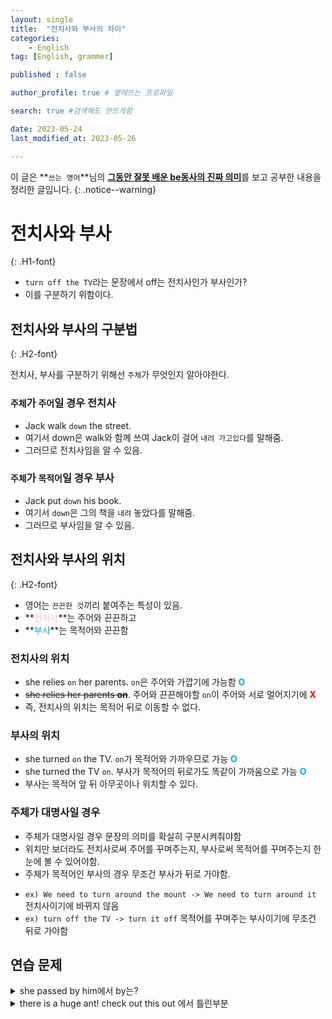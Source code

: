 ```yaml
---
layout: single
title:  "전치사와 부사의 차이"
categories: 
    - English
tag: [English, grammer]

published : false

author_profile: true # 옆에뜨는 프로파일

search: true #검색해도 안뜨게함

date: 2023-05-24
last_modified_at: 2023-05-26

---
```


이 글은 **`쓰는 영어`**님의 [**그동안 잘못 배운 be동사의 진짜 의미**](https://www.youtube.com/watch?v=QofCu147658)를 보고 공부한 내용을 정리한 글입니다.
{: .notice--warning}

# 전치사와 부사
{: .H1-font}
- `turn off the TV`라는 문장에서 off는 전치사인가 부사인가?
- 이를 구분하기 위함이다.

## 전치사와 부사의 구분법
{: .H2-font}

전치사, 부사를 구분하기 위해선 `주체`가 무엇인지 알아야한다.
### `주체`가 `주어`일 경우 전치사

- Jack walk `down` the street.
- 여기서 down은 walk와 함께 쓰여 Jack이 걸어 `내려 가고있다`를 말해줌.
- 그러므로 전치사임을 알 수 있음.

### `주체`가 `목적어`일 경우 부사
- Jack put `down` his book.
- 여기서 `down`은 그의 책을 `내려` 놓았다를 말해줌.
- 그러므로 부사임을 알 수 있음.

## 전치사와 부사의 위치
{: .H2-font}

- 영어는 `끈끈한 것`끼리 붙여주는 특성이 있음.
- **<font color = "pink">전치사</font>**는 주어와 끈끈하고
- **<font color = "sky blue">부사</font>**는 목적어와 끈끈함

### 전치사의 위치
- she relies `on` her parents. `on`은 주어와 가깝기에 가능함 **<font color = "sky blue">O</font>**
- ~~she relies her parents **on**~~. 주어와 끈끈해야할 `on`이 주어와 서로 멀어지기에 **<font color = "red">X</font>**
- 즉, 전치사의 위치는 목적어 뒤로 이동할 수 없다.

### 부사의 위치
- she turned `on` the TV. `on`가 목적어와 가까우므로 가능 **<font color = "sky blue">O</font>**
- she turned the TV `on`. 부사가 목적어의 뒤로가도 똑같이 가까움으로 가능  **<font color = "sky blue">O</font>**
- 부사는 목적어 앞 뒤 아무곳이나 위치할 수 있다.

### 주체가 대명사일 경우
- 주체가 대명사일 경우 문장의 의미를 확실히 구분시켜줘야함
- 위치만 보더라도 전치사로써 주어를 꾸며주는지, 부사로써 목적어를 꾸며주는지 한 눈에 볼 수 있어야함.
- 주체가 목적어인 부사의 경우 무조건 부사가 뒤로 가야함.
* `ex) We need to turn around the mount -> We need to turn around it` 전치사이기에 바뀌지 않음
* `ex) turn off the TV -> turn it off` 목적어를 꾸며주는 부사이기에 무조건 뒤로 가야함


## 연습 문제


<details>
<summary> she passed by him에서 by는?</summary>
<div markdown="1">       

전치사
그녀가 passed by의 주체임

</div>
</details>

<details>
<summary> there is a huge ant! check out this out 에서 틀린부분</summary>
<div markdown="1">       

부사로 쓰이면서 대명사가 사용되었으니 out이 this 뒤로가야함
check this out

</div>
</details>